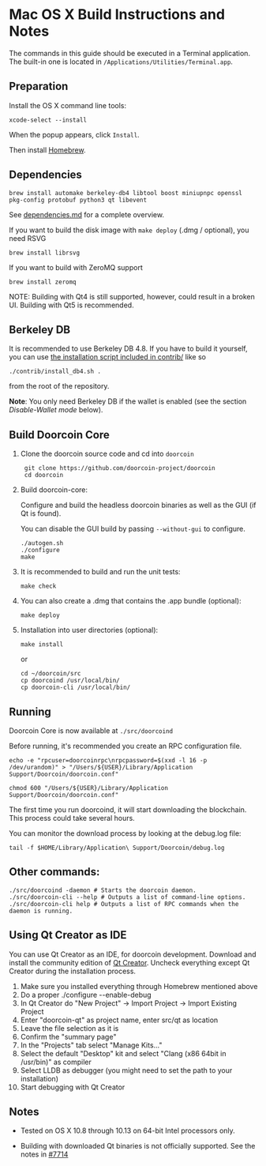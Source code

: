 Mac OS X Build Instructions and Notes
====================================
The commands in this guide should be executed in a Terminal application.
The built-in one is located in `/Applications/Utilities/Terminal.app`.

Preparation
-----------
Install the OS X command line tools:

`xcode-select --install`

When the popup appears, click `Install`.

Then install [Homebrew](https://brew.sh).

Dependencies
----------------------

    brew install automake berkeley-db4 libtool boost miniupnpc openssl pkg-config protobuf python3 qt libevent

See [dependencies.md](dependencies.md) for a complete overview.

If you want to build the disk image with `make deploy` (.dmg / optional), you need RSVG

    brew install librsvg

If you want to build with ZeroMQ support
    
    brew install zeromq

NOTE: Building with Qt4 is still supported, however, could result in a broken UI. Building with Qt5 is recommended.

Berkeley DB
-----------
It is recommended to use Berkeley DB 4.8. If you have to build it yourself,
you can use [the installation script included in contrib/](/contrib/install_db4.sh)
like so

```shell
./contrib/install_db4.sh .
```

from the root of the repository.

**Note**: You only need Berkeley DB if the wallet is enabled (see the section *Disable-Wallet mode* below).

Build Doorcoin Core
------------------------

1. Clone the doorcoin source code and cd into `doorcoin`

        git clone https://github.com/doorcoin-project/doorcoin
        cd doorcoin

2.  Build doorcoin-core:

    Configure and build the headless doorcoin binaries as well as the GUI (if Qt is found).

    You can disable the GUI build by passing `--without-gui` to configure.

        ./autogen.sh
        ./configure
        make

3.  It is recommended to build and run the unit tests:

        make check

4.  You can also create a .dmg that contains the .app bundle (optional):

        make deploy

5.  Installation into user directories (optional):

        make install

    or

        cd ~/doorcoin/src
        cp doorcoind /usr/local/bin/
        cp doorcoin-cli /usr/local/bin/

Running
-------

Doorcoin Core is now available at `./src/doorcoind`

Before running, it's recommended you create an RPC configuration file.

    echo -e "rpcuser=doorcoinrpc\nrpcpassword=$(xxd -l 16 -p /dev/urandom)" > "/Users/${USER}/Library/Application Support/Doorcoin/doorcoin.conf"

    chmod 600 "/Users/${USER}/Library/Application Support/Doorcoin/doorcoin.conf"

The first time you run doorcoind, it will start downloading the blockchain. This process could take several hours.

You can monitor the download process by looking at the debug.log file:

    tail -f $HOME/Library/Application\ Support/Doorcoin/debug.log

Other commands:
-------

    ./src/doorcoind -daemon # Starts the doorcoin daemon.
    ./src/doorcoin-cli --help # Outputs a list of command-line options.
    ./src/doorcoin-cli help # Outputs a list of RPC commands when the daemon is running.

Using Qt Creator as IDE
------------------------
You can use Qt Creator as an IDE, for doorcoin development.
Download and install the community edition of [Qt Creator](https://www.qt.io/download/).
Uncheck everything except Qt Creator during the installation process.

1. Make sure you installed everything through Homebrew mentioned above
2. Do a proper ./configure --enable-debug
3. In Qt Creator do "New Project" -> Import Project -> Import Existing Project
4. Enter "doorcoin-qt" as project name, enter src/qt as location
5. Leave the file selection as it is
6. Confirm the "summary page"
7. In the "Projects" tab select "Manage Kits..."
8. Select the default "Desktop" kit and select "Clang (x86 64bit in /usr/bin)" as compiler
9. Select LLDB as debugger (you might need to set the path to your installation)
10. Start debugging with Qt Creator

Notes
-----

* Tested on OS X 10.8 through 10.13 on 64-bit Intel processors only.

* Building with downloaded Qt binaries is not officially supported. See the notes in [#7714](https://github.com/bitcoin/bitcoin/issues/7714)

